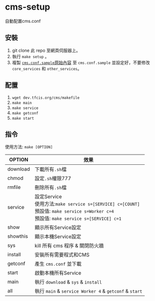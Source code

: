 # cms-setup
自動配置cms.conf

## 安裝
1. git clone 此 repo 至網頁伺服器上。
2. 執行 ```make setup``` 。
3. 複製 [```cms.conf.sample```原始內容](https://github.com/cms-dev/cms/blob/master/config/cms.conf.sample) 至 ```cms.conf.sample``` 並設定好，不要修改 ```core_services``` 和 ```other_services```。

## 配置
1. ```wget dev.tfcis.org/cms/makefile```
2. ```make main```
3. ```make service```
4. ```make getconf```
5. ```make start```

## 指令
使用方法: ```make [OPTION]```

OPTION     |效果
---|---
download   |下載所有```.sh```檔
chmod      |設定```.sh```權限777
rmfile     |刪除所有```.sh```檔
service    |設定Service <br> 使用方法:```make service s=[SERVICE] c=[COUNT]``` <br> 預設值: ```make service s=Worker c=4``` <br> 預設值: ```make service s=[SERVICE] c=1```
show       |顯示所有Service設定
showthis   |顯示本機Service設定
sys        |kill 所有 cms 程序 & 關閉防火牆
install    |安裝所有需要程式和CMS
getconf    |產生 ```cms.conf``` 並下載
start      |啟動本機所有Service
main       |執行 ```download``` & ```sys``` & ```install```
all        |執行 ```main``` & ```service Worker 4``` & ```getconf``` & ```start```
